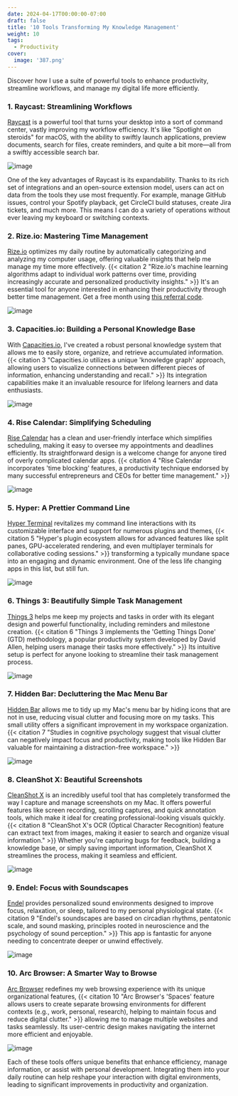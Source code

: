 ```yaml
---
date: 2024-04-17T00:00:00-07:00
draft: false
title: '10 Tools Transforming My Knowledge Management'
weight: 10
tags:
  - Productivity
cover:
  image: '387.png'
---
```


Discover how I use a suite of powerful tools to enhance productivity, streamline workflows, and
manage my digital life more efficiently.

### 1. Raycast: Streamlining Workflows

[Raycast](https://raycast.com/?via=newth&ref=newth.ai) is a powerful tool that turns your desktop
into a sort of command center, vastly improving my workflow efficiency. It's like "Spotlight on
steroids" for macOS, with the ability to swiftly launch applications, preview documents, search for
files, create reminders, and quite a bit more—all from a swiftly accessible search bar.

![image](CleanShot-2024-04-29-at-22.34.19@2x.png)

One of the key advantages of Raycast is its expandability. Thanks to its rich set of integrations
and an open-source extension model, users can act on data from the tools they use most frequently.
For example, manage GitHub issues, control your Spotify playback, get CircleCI build statuses,
create Jira tickets, and much more. This means I can do a variety of operations without ever leaving
my keyboard or switching contexts.

### 2. Rize.io: Mastering Time Management

[Rize.io](https://newth.io/rize?ref=newth.ai) optimizes my daily routine by automatically
categorizing and analyzing my computer usage, offering valuable insights that help me manage my time
more effectively.
{{< citation 2 "Rize.io's machine learning algorithms adapt to individual work patterns over time, providing increasingly accurate and personalized productivity insights." >}}
It's an essential tool for anyone interested in enhancing their productivity through better time
management. Get a free month using
[this referral code](https://rize.io/?code=06555D&utm_source=refer&name=Oliver).

![image](14144.png)

### 3. Capacities.io: Building a Personal Knowledge Base

With [Capacities.io](https://newth.io/capacities?ref=newth.ai), I've created a robust personal
knowledge system that allows me to easily store, organize, and retrieve accumulated information.
{{< citation 3 "Capacities.io utilizes a unique 'knowledge graph' approach, allowing users to visualize connections between different pieces of information, enhancing understanding and recall." >}}
Its integration capabilities make it an invaluable resource for lifelong learners and data
enthusiasts.

![image](3950.png)

### 4. Rise Calendar: Simplifying Scheduling

[Rise Calendar](https://newth.io/rise?ref=newth.ai) has a clean and user-friendly interface which
simplifies scheduling, making it easy to oversee my appointments and deadlines efficiently. Its
straightforward design is a welcome change for anyone tired of overly complicated calendar apps.
{{< citation 4 "Rise Calendar incorporates 'time blocking' features, a productivity technique endorsed by many successful entrepreneurs and CEOs for better time management." >}}

![image](20421.png)

### 5. Hyper: A Prettier Command Line

[Hyper Terminal](https://newth.io/hyper?ref=newth.ai) revitalizes my command line interactions with
its customizable interface and support for numerous plugins and themes,
{{< citation 5 "Hyper's plugin ecosystem allows for advanced features like split panes, GPU-accelerated rendering, and even multiplayer terminals for collaborative coding sessions." >}}
transforming a typically mundane space into an engaging and dynamic environment. One of the less
life changing apps in this list, but still fun.

![image](387.png)

### 6. Things 3: Beautifully Simple Task Management

[Things 3](https://apps.apple.com/us/app/things-3/id904237743?ref=newth.ai) helps me keep my
projects and tasks in order with its elegant design and powerful functionality, including reminders
and milestone creation.
{{< citation 6 "Things 3 implements the 'Getting Things Done' (GTD) methodology, a popular productivity system developed by David Allen, helping users manage their tasks more effectively." >}}
Its intuitive setup is perfect for anyone looking to streamline their task management process.

![image](19600.png)

### 7. Hidden Bar: Decluttering the Mac Menu Bar

[Hidden Bar](https://apps.apple.com/us/app/hidden-bar/id1452453066?ref=newth.ai) allows me to tidy
up my Mac's menu bar by hiding icons that are not in use, reducing visual clutter and focusing more
on my tasks. This small utility offers a significant improvement in my workspace organization.
{{< citation 7 "Studies in cognitive psychology suggest that visual clutter can negatively impact focus and productivity, making tools like Hidden Bar valuable for maintaining a distraction-free workspace." >}}

![image](CleanShot-2024-04-29-at-13.57.41@2x.png)

### 8. CleanShot X: Beautiful Screenshots

[CleanShot X](https://cleanshot.com/?ref=newth.ai) is an incredibly useful tool that has completely
transformed the way I capture and manage screenshots on my Mac. It offers powerful features like
screen recording, scrolling captures, and quick annotation tools, which make it ideal for creating
professional-looking visuals quickly.
{{< citation 8 "CleanShot X's OCR (Optical Character Recognition) feature can extract text from images, making it easier to search and organize visual information." >}}
Whether you're capturing bugs for feedback, building a knowledge base, or simply saving important
information, CleanShot X streamlines the process, making it seamless and efficient.

![image](11431.png)

### 9. Endel: Focus with Soundscapes

[Endel](https://endel.io/?ref=newth.ai) provides personalized sound environments designed to improve
focus, relaxation, or sleep, tailored to my personal physiological state.
{{< citation 9 "Endel's soundscapes are based on circadian rhythms, pentatonic scale, and sound masking, principles rooted in neuroscience and the psychology of sound perception." >}}
This app is fantastic for anyone needing to concentrate deeper or unwind effectively.

![image](22994.png)

### 10. Arc Browser: A Smarter Way to Browse

[Arc Browser](https://arc.net/?ref=newth.ai) redefines my web browsing experience with its unique
organizational features,
{{< citation 10 "Arc Browser's 'Spaces' feature allows users to create separate browsing environments for different contexts (e.g., work, personal, research), helping to maintain focus and reduce digital clutter." >}}
allowing me to manage multiple websites and tasks seamlessly. Its user-centric design makes
navigating the internet more efficient and enjoyable.

![image](49802.png)

Each of these tools offers unique benefits that enhance efficiency, manage information, or assist
with personal development. Integrating them into your daily routine can help reshape your
interaction with digital environments, leading to significant improvements in productivity and
organization.
